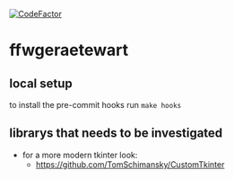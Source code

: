 [![CodeFactor](https://www.codefactor.io/repository/github/lks-hrsch/ffwgeraetewart/badge/master)](https://www.codefactor.io/repository/github/lks-hrsch/ffwgeraetewart/overview/master)

# ffwgeraetewart

## local setup
to install the pre-commit hooks run
`make hooks`

## librarys that needs to be investigated
* for a more modern tkinter look:
  * https://github.com/TomSchimansky/CustomTkinter
